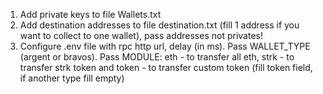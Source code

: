 1. Add private keys to file Wallets.txt
2. Add destination addresses to file destination.txt (fill 1 address if you want to collect to one wallet), pass addresses not privates!
3. Configure .env file with rpc http url, delay (in ms). Pass WALLET_TYPE (argent or bravos). Pass MODULE: eth - to transfer all eth, strk - to transfer strk token and token - to transfer custom token (fill token field, if another type fill empty)
